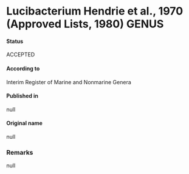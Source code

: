 Lucibacterium Hendrie et al., 1970 (Approved Lists, 1980) GENUS
=======

#### Status
ACCEPTED

#### According to
Interim Register of Marine and Nonmarine Genera

#### Published in
null

#### Original name
null

### Remarks
null